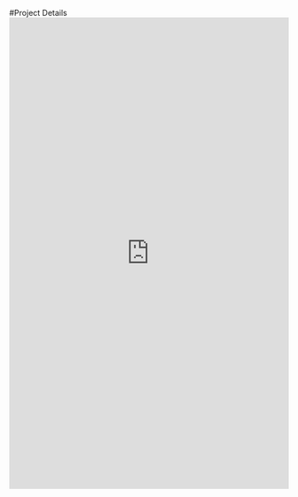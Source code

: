 #Project Details
<embed src="https://github.com/abdelrahmankhedr0/Seven_Segment_Controller/blob/main/Project_Details.pdf" type="application/pdf" width="100%" height="850px"/>

